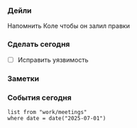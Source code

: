 ### Дейли

Напомнить Коле чтобы он залил правки

### Сделать сегодня
- [ ] Исправить уязвимость

### Заметки

### События сегодня

```dataview
list from "work/meetings" 
where date = date("2025-07-01")
```